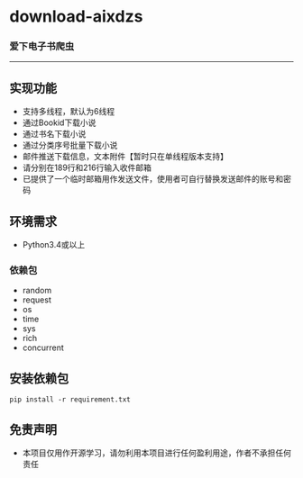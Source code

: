 # download-aixdzs

### 爱下电子书爬虫

---
## 实现功能
<ul>
<li>支持多线程，默认为6线程</li>
<li>通过Bookid下载小说</li>
<li>通过书名下载小说</li>
<li>通过分类序号批量下载小说</li>
<li>邮件推送下载信息，文本附件【暂时只在单线程版本支持】</li>
<li>请分别在189行和216行输入收件邮箱</li>
<li>已提供了一个临时邮箱用作发送文件，使用者可自行替换发送邮件的账号和密码</li>
</ul>

## 环境需求

<ul>

<li>Python3.4或以上</li>

</ul>

### 依赖包

<ul>

<li>random</li>

<li>request</li>

<li>os</li>

<li>time</li>

<li>sys</li>

<li>rich</li>
  
<li>concurrent</li>
  
</ul>

## 安装依赖包

`pip install -r requirement.txt`

## 免责声明
<ul>
<li>本项目仅用作开源学习，请勿利用本项目进行任何盈利用途，作者不承担任何责任</li>
<ul>
